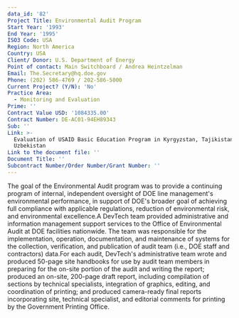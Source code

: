 ```yaml
---
data_id: '82'
Project Title: Environmental Audit Program
Start Year: '1993'
End Year: '1995'
ISO3 Code: USA
Region: North America
Country: USA
Client/ Donor: U.S. Department of Energy
Point of contact: Main Switchboard / Andrea Heintzelman
Email: The.Secretary@hq.doe.gov
Phone: (202) 586-4769 / 202-586-5000
Current Project? (Y/N): 'No'
Practice Area:
  - Monitoring and Evaluation
Prime: ''
Contract Value USD: '1084335.00'
Contract Number: DE-AC01-94EH89343
Sub: ''
Link: >-
  Evaluation of USAID Basic Education Program in Kyrgyzstan, Tajikistan, and
  Uzbekistan
Link to the document file: ''
Document Title: ''
Subcontract Number/Order Number/Grant Number: ''
---
```

The goal of the Environmental Audit program was to provide a continuing program of internal, independent oversight of DOE line management's environmental performance, in support of DOE's broader goal of achieving full compliance with applicable regulations, reduction of environmental risk, and environmental excellence.A DevTech team provided administrative and information management support services to the Office of Environmental Audit at DOE facilities nationwide. The team was responsible for the implementation, operation, documentation, and maintenance of systems for the collection, verification, and publication of audit team (i.e., DOE staff and contractors) data.For each audit, DevTech's administrative team wrote and produced 50-page site handbooks for use by audit team members in preparing for the on-site portion of the audit and writing the report; produced an on-site, 200-page draft report, including compilation of sections by technical specialists, integration of graphics, editing, and coordination of printing; and produced camera-ready final reports incorporating site, technical specialist, and editorial comments for printing by the Government Printing Office.
